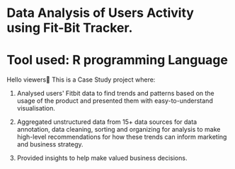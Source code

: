 # Data Analysis of Users Activity using Fit-Bit Tracker.
# Tool used: R programming Language

Hello viewers👋
This is a Case Study project where:

1. Analysed users' Fitbit data to find trends and patterns based on the usage of the product and presented them with easy-to-understand visualisation.

2. Aggregated unstructured data from 15+ data sources for data annotation, data cleaning, sorting and organizing for analysis to make high-level recommendations for how these trends can inform marketing and business strategy.

3. Provided insights to help make valued business decisions.




